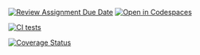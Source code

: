 [![Review Assignment Due Date](https://classroom.github.com/assets/deadline-readme-button-22041afd0340ce965d47ae6ef1cefeee28c7c493a6346c4f15d667ab976d596c.svg)](https://classroom.github.com/a/FTPDI46d)
[![Open in Codespaces](https://classroom.github.com/assets/launch-codespace-2972f46106e565e64193e422d61a12cf1da4916b45550586e14ef0a7c637dd04.svg)](https://classroom.github.com/open-in-codespaces?assignment_repo_id=18304726)

[![CI tests](https://github.com/ULL-ESIT-INF-DSI-2425/prct05-objects-classes-interfaces-DiegoHdezToledo/actions/workflows/ci.yml/badge.svg)](https://github.com/ULL-ESIT-INF-DSI-2425/prct05-objects-classes-interfaces-DiegoHdezToledo/actions/workflows/ci.yml)

[![Coverage Status](https://coveralls.io/repos/github/ULL-ESIT-INF-DSI-2425/prct05-objects-classes-interfaces-DiegoHdezToledo/badge.svg?branch=main)](https://coveralls.io/github/ULL-ESIT-INF-DSI-2425/prct05-objects-classes-interfaces-DiegoHdezToledo?branch=main)